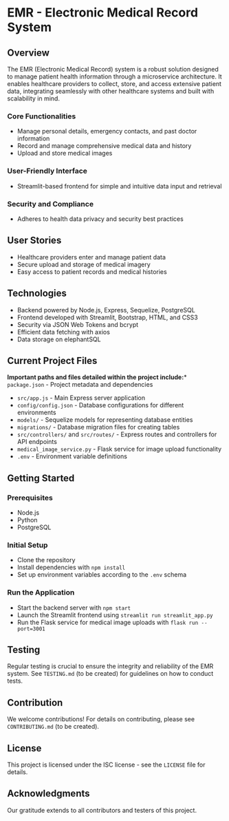 # EMR - Electronic Medical Record System

## Overview

The EMR (Electronic Medical Record) system is a robust solution designed to manage patient health information through a microservice architecture. It enables healthcare providers to collect, store, and access extensive patient data, integrating seamlessly with other healthcare systems and built with scalability in mind.

### Core Functionalities
- Manage personal details, emergency contacts, and past doctor information
- Record and manage comprehensive medical data and history
- Upload and store medical images

### User-Friendly Interface
- Streamlit-based frontend for simple and intuitive data input and retrieval

### Security and Compliance
- Adheres to health data privacy and security best practices

## User Stories
- Healthcare providers enter and manage patient data
- Secure upload and storage of medical imagery
- Easy access to patient records and medical histories

## Technologies
- Backend powered by Node.js, Express, Sequelize, PostgreSQL
- Frontend developed with Streamlit, Bootstrap, HTML, and CSS3
- Security via JSON Web Tokens and bcrypt
- Efficient data fetching with axios
- Data storage on elephantSQL

## Current Project Files
**Important paths and files detailed within the project include:*** `package.json` - Project metadata and dependencies
* `src/app.js` - Main Express server application
* `config/config.json` - Database configurations for different environments
* `models/` - Sequelize models for representing database entities
* `migrations/` - Database migration files for creating tables
* `src/controllers/` and `src/routes/` - Express routes and controllers for API endpoints
* `medical_image_service.py` - Flask service for image upload functionality
* `.env` - Environment variable definitions

## Getting Started

### Prerequisites
- Node.js
- Python
- PostgreSQL

### Initial Setup
- Clone the repository
- Install dependencies with `npm install`
- Set up environment variables according to the `.env` schema

### Run the Application
- Start the backend server with `npm start`
- Launch the Streamlit frontend using `streamlit run streamlit_app.py`
- Run the Flask service for medical image uploads with `flask run --port=3001`

## Testing
Regular testing is crucial to ensure the integrity and reliability of the EMR system. See `TESTING.md` (to be created) for guidelines on how to conduct tests.

## Contribution
We welcome contributions! For details on contributing, please see `CONTRIBUTING.md` (to be created).

## License
This project is licensed under the ISC license - see the `LICENSE` file for details.

## Acknowledgments
Our gratitude extends to all contributors and testers of this project.